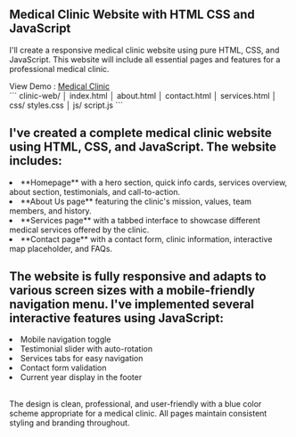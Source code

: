 <h2>Medical Clinic Website with HTML CSS and JavaScript</h2>
<p>I'll create a responsive medical clinic website using pure HTML, CSS, and JavaScript. This website will include all essential pages and features for a professional medical clinic.</p>
View Demo : <a href="https://younesnoorzahi.github.io/Medical-Clinic-Website-with-HTML-CSS-and-JavaScript/">Medical Clinic</a>
<br>
```
clinic-web/
│   index.html
│   about.html
│   contact.html
│   services.html
│   css/
      styles.css
│   js/
      script.js
```

<h2>I've created a complete medical clinic website using HTML, CSS, and JavaScript. The website includes:</h2>
<li>**Homepage** with a hero section, quick info cards, services overview, about section, testimonials, and call-to-action.</li>
<li>**About Us page** featuring the clinic's mission, values, team members, and history.</li>
<li>**Services page** with a tabbed interface to showcase different medical services offered by the clinic.</li>
<li>**Contact page** with a contact form, clinic information, interactive map placeholder, and FAQs.</li>

<h2>The website is fully responsive and adapts to various screen sizes with a mobile-friendly navigation menu. I've implemented several interactive features using JavaScript:</h2>
<li>Mobile navigation toggle</li>
<li>Testimonial slider with auto-rotation</li>
<li>Services tabs for easy navigation</li>
<li>Contact form validation</li>
<li>Current year display in the footer</li>
<br>
<p>The design is clean, professional, and user-friendly with a blue color scheme appropriate for a medical clinic. All pages maintain consistent styling and branding throughout.</p>
